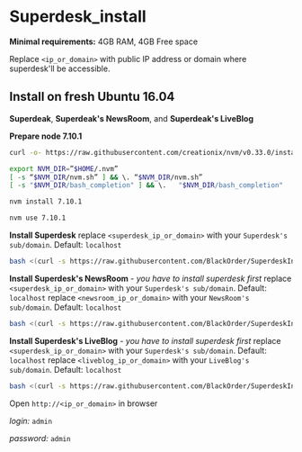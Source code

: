 # Superdesk_install

**Minimal requirements:**
4GB RAM, 4GB Free space

Replace `<ip_or_domain>` with public IP address or domain where superdesk'll be accessible.

## Install on fresh Ubuntu 16.04
**Superdeak**, **Superdeak's NewsRoom**, and **Superdeak's LiveBlog**

**Prepare node 7.10.1**
```sh
curl -o- https://raw.githubusercontent.com/creationix/nvm/v0.33.0/install.sh | bash

export NVM_DIR=”$HOME/.nvm”
[ -s “$NVM_DIR/nvm.sh” ] && \. “$NVM_DIR/nvm.sh”
[ -s "$NVM_DIR/bash_completion" ] && \.   "$NVM_DIR/bash_completion"

nvm install 7.10.1

nvm use 7.10.1
```

**Install Superdesk**
replace `<superdesk_ip_or_domain>` with your `Superdesk's sub/domain`. Default: `localhost`
```sh
bash <(curl -s https://raw.githubusercontent.com/BlackOrder/SuperdeskInstall/master/superdesk) <superdesk_ip_or_domain>
```

**Install Superdesk's NewsRoom** - *you have to install superdesk first*
replace `<superdesk_ip_or_domain>` with your `Superdesk's sub/domain`. Default: `localhost`
replace `<newsroom_ip_or_domain>` with your `NewsRoom's sub/domain`. Default: `localhost`
```sh
bash <(curl -s https://raw.githubusercontent.com/BlackOrder/SuperdeskInstall/master/newsRoom) <superdesk_ip_or_domain> <newsroom_ip_or_domain>
```

**Install Superdesk's LiveBlog** - *you have to install superdesk first*
replace `<superdesk_ip_or_domain>` with your `Superdesk's sub/domain`. Default: `localhost`
replace `<liveblog_ip_or_domain>` with your `LiveBlog's sub/domain`. Default: `localhost`
```sh
bash <(curl -s https://raw.githubusercontent.com/BlackOrder/SuperdeskInstall/master/liveBlog) <superdesk_ip_or_domain> <liveblog_ip_or_domain>
```

Open `http://<ip_or_domain>` in browser

*login:* `admin`

*password:* `admin`
